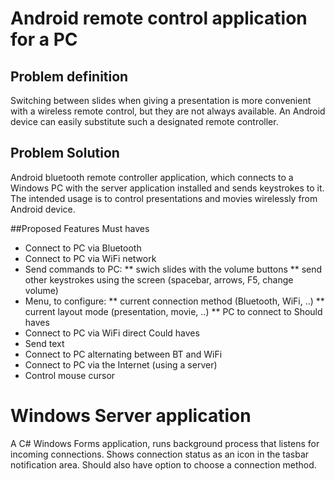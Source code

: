 # Android remote control application for a PC

## Problem definition
Switching between slides when giving a presentation is more convenient with a wireless remote control, but they are not always available.
An Android device can easily substitute such a designated remote controller.

## Problem Solution
Android bluetooth remote controller application, which connects to a Windows PC with the server application installed and sends keystrokes to it. 
The intended usage is to control presentations and movies wirelessly from Android device.

##Proposed Features
Must haves
* Connect to PC via Bluetooth
* Connect to PC via WiFi network
* Send commands to PC:
** swich slides with the volume buttons
** send other keystrokes using the screen (spacebar, arrows, F5, change volume)
* Menu, to configure:
** current connection method (Bluetooth, WiFi, ..)
** current layout mode (presentation, movie, ..)
** PC to connect to
Should haves
* Connect to PC via WiFi direct
Could haves
* Send text
* Connect to PC alternating between BT and WiFi
* Connect to PC via the Internet (using a server)
* Control mouse cursor



# Windows Server application
A C# Windows Forms application, runs background process that listens for incoming connections. Shows connection status as an icon in the tasbar notification area.
Should also have option to choose a connection method.